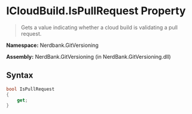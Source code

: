 # ICloudBuild.IsPullRequest Property
> Gets a value indicating whether a cloud build is validating a pull request.

**Namespace:** Nerdbank.GitVersioning

**Assembly:** NerdBank.GitVersioning (in NerdBank.GitVersioning.dll)
## Syntax
~~~~csharp
bool IsPullRequest
{
	get;
}
~~~~
